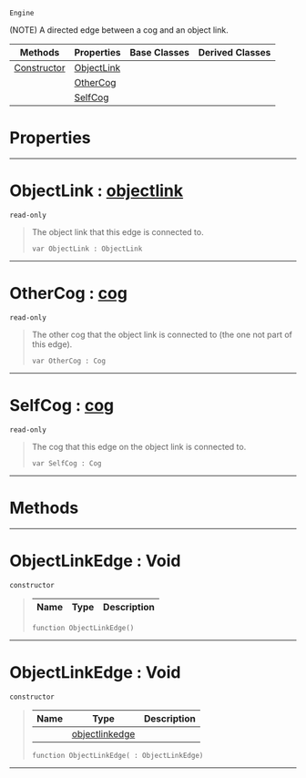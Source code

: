 `Engine`

(NOTE) A directed edge between a cog and an object link.

|Methods|Properties|Base Classes|Derived Classes|
|---|---|---|---|
|[ Constructor](https://github.com/ZilchEngine/ZilchDocs/blob/master/code_reference/class_reference/objectlinkedge.markdown#objectlinkedge-void)|[ ObjectLink](https://github.com/ZilchEngine/ZilchDocs/blob/master/code_reference/class_reference/objectlinkedge.markdown#objectlink-zilch-engine-d)| | |
| |[ OtherCog](https://github.com/ZilchEngine/ZilchDocs/blob/master/code_reference/class_reference/objectlinkedge.markdown#othercog-zilch-engine-doc)| | |
| |[ SelfCog](https://github.com/ZilchEngine/ZilchDocs/blob/master/code_reference/class_reference/objectlinkedge.markdown#selfcog-zilch-engine-docu)| | |


 #  Properties


---  
 #  ObjectLink : [objectlink](https://github.com/ZilchEngine/ZilchDocs/blob/master/code_reference/class_reference/objectlink.markdown)

 `read-only`

> The object link that this edge is connected to.
> ``` lang=cpp, name=Nada
> var ObjectLink : ObjectLink


---  
 #  OtherCog : [cog](https://github.com/ZilchEngine/ZilchDocs/blob/master/code_reference/class_reference/cog.markdown)

 `read-only`

> The other cog that the object link is connected to (the one not part of this edge).
> ``` lang=cpp, name=Nada
> var OtherCog : Cog


---  
 #  SelfCog : [cog](https://github.com/ZilchEngine/ZilchDocs/blob/master/code_reference/class_reference/cog.markdown)

 `read-only`

> The cog that this edge on the object link is connected to.
> ``` lang=cpp, name=Nada
> var SelfCog : Cog


---  
 #  Methods


---  
 #  ObjectLinkEdge : Void

 `constructor`

> 
> |Name|Type|Description|
> |---|---|---|
> ``` lang=cpp, name=Nada
> function ObjectLinkEdge()
> ``` 


---  
 #  ObjectLinkEdge : Void

 `constructor`

> 
> |Name|Type|Description|
> |---|---|---|
> ||[objectlinkedge](https://github.com/ZilchEngine/ZilchDocs/blob/master/code_reference/class_reference/objectlinkedge.markdown)| |
> ``` lang=cpp, name=Nada
> function ObjectLinkEdge( : ObjectLinkEdge)
> ``` 


---  
 

 